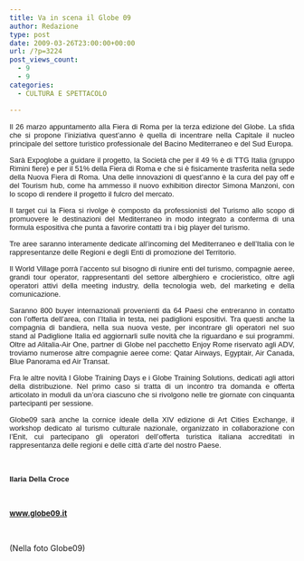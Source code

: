 ```yaml
---
title: Va in scena il Globe 09
author: Redazione
type: post
date: 2009-03-26T23:00:00+00:00
url: /?p=3224
post_views_count:
  - 9
  - 9
categories:
  - CULTURA E SPETTACOLO

---
```

<p style="margin&#45;bottom: 0cm" align="justify">
  <font face="Tahoma, sans&#45;serif"><font size="2">Il 26 marzo appuntamento alla Fiera di Roma per la terza edizione del Globe. La sfida che si propone l&rsquo;iniziativa quest&#8217;anno &egrave; quella di incentrare nella Capitale il nucleo principale del settore turistico professionale del Bacino Mediterraneo e del Sud Europa. </font></font>
</p>

<p style="margin&#45;bottom: 0cm" align="justify">
  <font face="Tahoma, sans&#45;serif"><font size="2">Sar&agrave; Expoglobe a guidare il progetto, la Societ&agrave; che per il 49 % &egrave; di TTG Italia (gruppo Rimini fiere) e per il 51% della Fiera di Roma e che si &egrave; fisicamente trasferita nella sede della Nuova Fiera di Roma. Una delle innovazioni di quest&rsquo;anno &egrave; la cura del pay off e del Tourism hub, come ha ammesso il nuovo exhibition director Simona Manzoni, con lo scopo di rendere il progetto il fulcro del mercato.</font></font>
</p>

<p style="margin&#45;bottom: 0cm" align="justify">
  <font face="Tahoma, sans&#45;serif"><font size="2">Il target cui la Fiera si rivolge &egrave; composto da professionisti del Turismo allo scopo di promuovere le destinazioni del Mediterraneo in modo integrato a conferma di una formula espositiva che punta a favorire contatti tra i big player del turismo.</font></font>
</p>

<p style="margin&#45;bottom: 0cm" align="justify">
  <font face="Tahoma, sans&#45;serif"><font size="2">Tre aree saranno interamente dedicate all&rsquo;incoming del Mediterraneo e dell&rsquo;Italia con le rappresentanze delle Regioni e degli Enti di promozione del Territorio.</font></font>
</p>

<p style="margin&#45;bottom: 0cm" align="justify">
  <font face="Tahoma, sans&#45;serif"><font size="2">Il World Village porr&agrave; l&rsquo;accento sul bisogno di riunire enti del turismo, compagnie aeree, grandi tour operator, rappresentanti del settore alberghiero e crocieristico, oltre agli operatori attivi della meeting industry, della tecnologia web, del marketing e della comunicazione.</font></font>
</p>

<p style="margin&#45;bottom: 0cm" align="justify">
  <font face="Tahoma, sans&#45;serif"><font size="2">Saranno 800 buyer internazionali provenienti da 64 Paesi che entreranno in contatto con l&#8217;offerta dell&#8217;area, con l&#8217;Italia in testa, nei padiglioni espositivi. Tra questi anche la compagnia di bandiera, nella sua nuova veste, per incontrare gli operatori nel suo stand al Padiglione Italia ed aggiornarli sulle novit&agrave; che la riguardano e sui programmi. Oltre ad Alitalia&#45;Air One, partner di Globe nel pacchetto Enjoy Rome riservato agli ADV, troviamo numerose altre compagnie aeree come: Qatar Airways, Egyptair, Air Canada, Blue Panorama ed Air Transat.</font></font>
</p>

<p style="margin&#45;bottom: 0cm" align="justify">
  <font face="Tahoma, sans&#45;serif"><font size="2">Fra le altre novit&agrave; I Globe Training Days e i Globe Training Solutions, dedicati agli attori della distribuzione. Nel primo caso si tratta di un incontro tra domanda e offerta articolato in moduli da un&rsquo;ora ciascuno che si rivolgono nelle tre giornate con cinquanta partecipanti per sessione.</font></font>
</p>

<p style="margin&#45;bottom: 0cm" align="justify">
  <font face="Tahoma, sans&#45;serif"><font size="2">Globe09 sar&agrave; anche la cornice ideale della XIV edizione di Art Cities Exchange, il workshop dedicato al turismo culturale nazionale, organizzato in collaborazione con l&#8217;Enit, cui partecipano gli operatori dell&#8217;offerta turistica italiana accreditati in rappresentanza delle regioni e delle citt&agrave; d&#8217;arte del nostro Paese.</font></font>
</p>

<p style="margin&#45;bottom: 0cm" align="justify">
  &nbsp;
</p>

<p style="margin&#45;bottom: 0cm" align="justify">
  <font face="Tahoma, sans&#45;serif"><font size="2"><strong>Ilaria Della Croce</strong></font></font>
</p>

<p style="margin&#45;bottom: 0cm" align="justify">
  &nbsp;
</p>

<p style="margin&#45;bottom: 0cm" align="justify">
  <strong><font size="2"><a href="https://www.globe09.it/">www.globe09.it</a> </font></strong>
</p>

<p style="margin&#45;bottom: 0cm" align="justify">
  &nbsp;
</p>

<p style="margin&#45;bottom: 0cm" align="justify">
  (Nella foto Globe09)
</p>